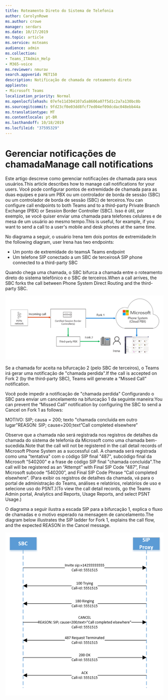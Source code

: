 ```yaml
---
title: Roteamento Direto do Sistema de Telefonia
author: CarolynRowe
ms.author: crowe
manager: serdars
ms.date: 10/17/2019
ms.topic: article
ms.service: msteams
audience: admin
ms.collection:
- Teams_ITAdmin_Help
- M365-voice
ms.reviewer: nmurav
search.appverid: MET150
description: Notificação de chamada de roteamento direto
appliesto:
- Microsoft Teams
localization_priority: Normal
ms.openlocfilehash: 07efe11d304107a5a8606a07f5d1c2a7a130bc0b
ms.sourcegitcommit: 9fd23cf0e03dd8fcf7ed04ef09dcdac048ebb44a
ms.translationtype: MT
ms.contentlocale: pt-BR
ms.lasthandoff: 10/18/2019
ms.locfileid: "37595329"
---
```

# <a name="manage-call-notifications"></a><span data-ttu-id="73151-103">Gerenciar notificações de chamada</span><span class="sxs-lookup"><span data-stu-id="73151-103">Manage call notifications</span></span>

<span data-ttu-id="73151-104">Este artigo descreve como gerenciar notificações de chamada para seus usuários.</span><span class="sxs-lookup"><span data-stu-id="73151-104">This article describes how to manage call notifications for your users.</span></span> <span data-ttu-id="73151-105">Você pode configurar pontos de extremidade de chamada para as duas equipes e para um PBX ou um controlador de borda de sessão (SBC) ou um controlador de borda de sessão (SBC) de terceiros.</span><span class="sxs-lookup"><span data-stu-id="73151-105">You can configure call endpoints to both Teams and to a third-party Private Branch Exchange (PBX) or Session Border Controller (SBC).</span></span>  <span data-ttu-id="73151-106">Isso é útil, por exemplo, se você quiser enviar uma chamada para telefones celulares e de mesa de um usuário ao mesmo tempo.</span><span class="sxs-lookup"><span data-stu-id="73151-106">This is useful, for example, if you want to send a call to a user's mobile and desk phones at the same time.</span></span>   

<span data-ttu-id="73151-107">No diagrama a seguir, o usuário Irena tem dois pontos de extremidade:</span><span class="sxs-lookup"><span data-stu-id="73151-107">In the following diagram, user Irena has two endpoints:</span></span>

- <span data-ttu-id="73151-108">Um ponto de extremidade do teams</span><span class="sxs-lookup"><span data-stu-id="73151-108">A Teams endpoint</span></span>
- <span data-ttu-id="73151-109">Um telefone SIP conectado a um SBC de terceiros</span><span class="sxs-lookup"><span data-stu-id="73151-109">A SIP phone connected to a third-party SBC</span></span>

<span data-ttu-id="73151-110">Quando chega uma chamada, o SBC bifurca a chamada entre o roteamento direto do sistema telefônico e o SBC de terceiros.</span><span class="sxs-lookup"><span data-stu-id="73151-110">When a call arrives, the SBC forks the call between Phone System Direct Routing and the third-party SBC.</span></span>


![Diagrama mostrando pontos de extremidade de equipes bifurcadas](media/direct-routing-call-notification-1.png)

<span data-ttu-id="73151-112">Se a chamada for aceita na bifurcação 2 (pelo SBC de terceiros), o Teams irá gerar uma notificação de "chamada perdida".</span><span class="sxs-lookup"><span data-stu-id="73151-112">If the call is accepted on Fork 2 (by the third-party SBC), Teams will generate a “Missed Call” notification.</span></span>  

<span data-ttu-id="73151-113">Você pode impedir a notificação de "chamada perdida" Configurando o SBC para enviar um cancelamento na bifurcação 1 da seguinte maneira:</span><span class="sxs-lookup"><span data-stu-id="73151-113">You can prevent the “Missed Call” notification by configuring the SBC to send a Cancel on Fork 1 as follows:</span></span>

<span data-ttu-id="73151-114">MOTIVO: SIP; causa = 200; texto "chamada concluída em outro lugar"</span><span class="sxs-lookup"><span data-stu-id="73151-114">REASON: SIP; cause=200;text”Call completed elsewhere”</span></span> 

<span data-ttu-id="73151-115">Observe que a chamada não será registrada nos registros de detalhes da chamada do sistema de telefonia da Microsoft como uma chamada bem-sucedida.</span><span class="sxs-lookup"><span data-stu-id="73151-115">Note that the call will not be registered in the call detail records of Microsoft Phone System as a successful call.</span></span> <span data-ttu-id="73151-116">A chamada será registrada como uma "tentativa" com o código SIP final "487", subcódigo final da Microsoft "540200" e a frase de código SIP final "chamada concluída".</span><span class="sxs-lookup"><span data-stu-id="73151-116">The call will be registered as an “Attempt” with Final SIP Code “487”, Final Microsoft subcode “540200”, and Final SIP Code Phrase “Call completed elsewhere”.</span></span>   <span data-ttu-id="73151-117">(Para exibir os registros de detalhes da chamada, vá para o portal de administração do Teams, análises e relatórios, relatórios de uso e selecione uso do PSNT.)</span><span class="sxs-lookup"><span data-stu-id="73151-117">(To view the call detail records, go the Teams Admin portal, Analytics and Reports, Usage Reports, and select PSNT Usage.)</span></span>


<span data-ttu-id="73151-118">O diagrama a seguir ilustra a escada SIP para a bifurcação 1, explica o fluxo de chamadas e o motivo esperado na mensagem de cancelamento.</span><span class="sxs-lookup"><span data-stu-id="73151-118">The diagram below illustrates the SIP ladder for Fork 1, explains the call flow, and the expected REASON in the Cancel message.</span></span> 

![Diagrama mostrando pontos de extremidade de equipes bifurcadas](media/direct-routing-call-notification-2.png)
